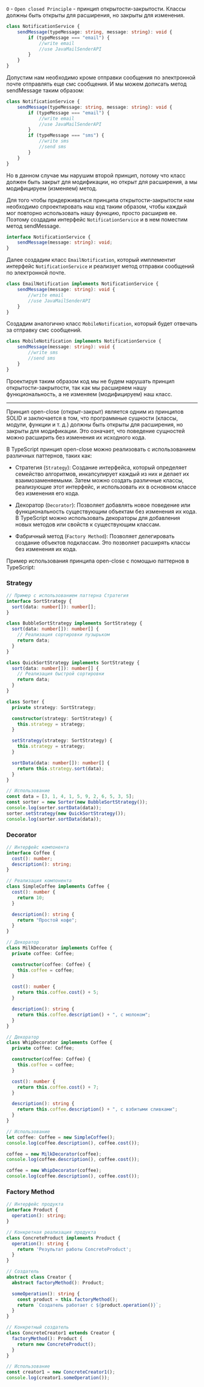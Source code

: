 `O` - `Open closed Principle` - принцип открытости-закрытости. Классы должны быть открыты для расширения, но закрыты для изменения.

```ts
class NotificationService {
    sendMessage(typeMessage: string, message: string): void {
        if (typeMessage === "email") {
            //write email
            //use JavaMailSenderAPI
        }
    }
}
```

Допустим нам необходимо кроме отправки сообщения по электронной почте отправлять еще смс сообщения. И мы можем дописать метод sendMessage таким образом:

```ts
class NotificationService {
    sendMessage(typeMessage: string, message: string): void {
        if (typeMessage === "email") {
            //write email
            //use JavaMailSenderAPI
        }
        if (typeMessage === "sms") {
            //write sms
            //send sms
        }
    }
}
```

Но в данном случае мы нарушим второй принцип, потому что класс должен быть закрыт для модификации, но открыт для расширения, а мы модифицируем (изменяем) метод.


Для того чтобы придерживаться принципа открытости-закрытости нам необходимо спроектировать наш код таким образом, чтобы каждый мог повторно использовать нашу функцию, просто расширив ее. Поэтому создадим интерфейс `NotificationService` и в нем поместим метод sendMessage.

```ts
interface NotificationService {
    sendMessage(message: string): void;
}
```

Далее создадим класс `EmailNotification`, который имплементит интерфейс `NotificationService` и реализует метод отправки сообщений по электронной почте.

```ts
class EmailNotification implements NotificationService {
    sendMessage(message: string): void {
        //write email
        //use JavaMailSenderAPI
    }
}
```

Создадим аналогично класс `MobileNotification`, который будет отвечать за отправку смс сообщений.

```ts
class MobileNotification implements NotificationService {
    sendMessage(message: string): void {
        //write sms
        //send sms
    }
}
```

Проектируя таким образом код мы не будем нарушать принцип открытости-закрытости, так как мы расширяем нашу функциональность, а не изменяем (модифицируем) наш класс.

---

Принцип open-close (открыт-закрыт) является одним из принципов SOLID и заключается в том, что программные сущности (классы, модули, функции и т. д.) должны быть открыты для расширения, но закрыты для модификации. Это означает, что поведение сущностей можно расширить без изменения их исходного кода.

В TypeScript принцип open-close можно реализовать с использованием различных паттернов, таких как:

- Стратегия (`Strategy`): Создание интерфейса, который определяет семейство алгоритмов, инкапсулирует каждый из них и делает их взаимозаменяемыми. Затем можно создать различные классы, реализующие этот интерфейс, и использовать их в основном классе без изменения его кода.

- Декоратор (`Decorator`): Позволяет добавлять новое поведение или функциональность существующим объектам без изменения их кода. В TypeScript можно использовать декораторы для добавления новых методов или свойств к существующим классам.

- Фабричный метод (`Factory Method`): Позволяет делегировать создание объектов подклассам. Это позволяет расширять классы без изменения их кода.

Пример использования принципа open-close с помощью паттернов в TypeScript:

### Strategy

```ts
// Пример с использованием паттерна Стратегия
interface SortStrategy {
  sort(data: number[]): number[];
}

class BubbleSortStrategy implements SortStrategy {
  sort(data: number[]): number[] {
    // Реализация сортировки пузырьком
    return data;
  }
}

class QuickSortStrategy implements SortStrategy {
  sort(data: number[]): number[] {
    // Реализация быстрой сортировки
    return data;
  }
}

class Sorter {
  private strategy: SortStrategy;

  constructor(strategy: SortStrategy) {
    this.strategy = strategy;
  }

  setStrategy(strategy: SortStrategy) {
    this.strategy = strategy;
  }

  sortData(data: number[]): number[] {
    return this.strategy.sort(data);
  }
}

// Использование
const data = [3, 1, 4, 1, 5, 9, 2, 6, 5, 3, 5];
const sorter = new Sorter(new BubbleSortStrategy());
console.log(sorter.sortData(data));
sorter.setStrategy(new QuickSortStrategy());
console.log(sorter.sortData(data));
```


### Decorator

```ts
// Интерфейс компонента
interface Coffee {
  cost(): number;
  description(): string;
}

// Реализация компонента
class SimpleCoffee implements Coffee {
  cost(): number {
    return 10;
  }

  description(): string {
    return "Простой кофе";
  }
}

// Декоратор
class MilkDecorator implements Coffee {
  private coffee: Coffee;

  constructor(coffee: Coffee) {
    this.coffee = coffee;
  }

  cost(): number {
    return this.coffee.cost() + 5;
  }

  description(): string {
    return this.coffee.description() + ", с молоком";
  }
}

// Декоратор
class WhipDecorator implements Coffee {
  private coffee: Coffee;

  constructor(coffee: Coffee) {
    this.coffee = coffee;
  }

  cost(): number {
    return this.coffee.cost() + 7;
  }

  description(): string {
    return this.coffee.description() + ", с взбитыми сливками";
  }
}

// Использование
let coffee: Coffee = new SimpleCoffee();
console.log(coffee.description(), coffee.cost());

coffee = new MilkDecorator(coffee);
console.log(coffee.description(), coffee.cost());

coffee = new WhipDecorator(coffee);
console.log(coffee.description(), coffee.cost());
```

### Factory Method
```ts
// Интерфейс продукта
interface Product {
  operation(): string;
}

// Конкретная реализация продукта
class ConcreteProduct implements Product {
  operation(): string {
    return 'Результат работы ConcreteProduct';
  }
}

// Создатель
abstract class Creator {
  abstract factoryMethod(): Product;

  someOperation(): string {
    const product = this.factoryMethod();
    return `Создатель работает с ${product.operation()}`;
  }
}

// Конкретный создатель
class ConcreteCreator1 extends Creator {
  factoryMethod(): Product {
    return new ConcreteProduct();
  }
}

// Использование
const creator1 = new ConcreteCreator1();
console.log(creator1.someOperation());
```
